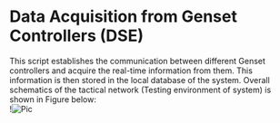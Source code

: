 # Data Acquisition from Genset Controllers (DSE)
This script establishes the communication between different Genset controllers and acquire the real-time information from them. This information is then stored in the local database of the system. Overall schematics of the tactical network (Testing environment of system) is shown in Figure below:
<br>
!<img src="[/path/to/img.jpg](https://github.com/SyedWaliAbbas/Edge-Energy-Management-System/blob/main/DSE%20controller%20Data%20Acquisition/Data%20Reading%20Software/Version%201/NetworkSchematics.jpg)" alt="Pic" title="Schematics">
